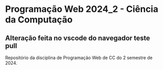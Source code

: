 # Programação Web 2024_2 - Ciência da Computação

## Alteração feita no vscode do navegador teste pull

Repositório da disciplina de Programação Web de CC do 2 semestre de 2024.
